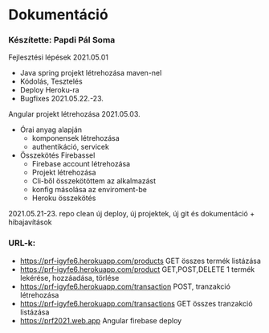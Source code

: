 # Dokumentáció
### Készítette: Papdi Pál Soma

Fejlesztési lépések 2021.05.01
- Java spring projekt létrehozása maven-nel
- Kódolás, Tesztelés
- Deploy Heroku-ra
- Bugfixes 2021.05.22.-23.

Angular projekt létrehozása 2021.05.03.
 - Órai anyag alapján
   - komponensek létrehozása
   - authentikáció, servicek
 - Összekötés Firebassel
 	- Firebase account létrehozása
 	- Projekt létrehozása
 	- Cli-ből összekötöttem az alkalmazást
 	- konfig másolása az enviroment-be
	- Heroku összekötés


2021.05.21-23. repo clean új deploy, új projektek, új git és dokumentáció + hibajavítások

### URL-k:

- https://prf-igyfe6.herokuapp.com/products		GET	összes termék listázása
- https://prf-igyfe6.herokuapp.com/product		GET,POST,DELETE 1 termék lekérése, hozzáadása, törlése
- https://prf-igyfe6.herokuapp.com/transaction 	POST, tranzakció létrehozása
- https://prf-igyfe6.herokuapp.com/transactions	GET	összes tranzakció listázása
- https://prf2021.web.app Angular firebase deploy